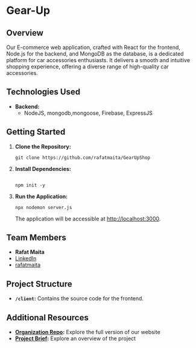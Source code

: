 # Gear-Up

## Overview

Our E-commerce web application, crafted with React for the frontend, Node.js for the backend, and MongoDB as the database, is a dedicated platform for car accessories enthusiasts. It delivers a smooth and intuitive shopping experience, offering a diverse range of high-quality car accessories.

## Technologies Used

- **Backend:**
  - NodeJS, mongodb,mongoose, Firebase, ExpressJS 
  

## Getting Started

1. **Clone the Repository:**
   ```
   git clone https://github.com/rafatmaita/GearUpShop
   ```

2. **Install Dependencies:**
   ```
   
   npm init -y
   ```

3. **Run the Application:**
   ```
   npx nodemon server.js
   ```

   The application will be accessible at [http://localhost:3000](http://localhost:3000).

## Team Members

- **Rafat Maita**
- [LinkedIn](https://www.linkedin.com/in/rafat-maita/)
-  [rafatmaita](http://rafatmaita2020@gmail.com)

## Project Structure

- **`/client`:** Contains the source code for the frontend.


## Additional Resources

- **[Organization Repo](https://github.com/GearUpShop/Gear-Up.git):** Explore the full version of our website
- **[Project Brief](https://docs.google.com/document/d/1mbO12G3Svpp1z_KuboeuwNX5VbcrmCFhVBeSfv3amKM/edit?usp=sharing):** Explore an overview of the project
<!-- - **[Project Documentation](https://docs.google.com/document/d/1I99wycKGacMofl1z2NxPQ1Zp2kvQOg3E_s_TDO-Gfno/edit#heading=h.enjvcofoqo5k):** Explore detailed documentation for the Founders Retrievers project.
- **[Project Figma](https://www.figma.com/file/dmEdccUWNsdUszUY0XAdZd/Lost-and-Found?type=design&node-id=0-1&mode=design&t=xN1S5J80Iv3R9Fbo-0):** Explore the mockup and wireframe of the website -->